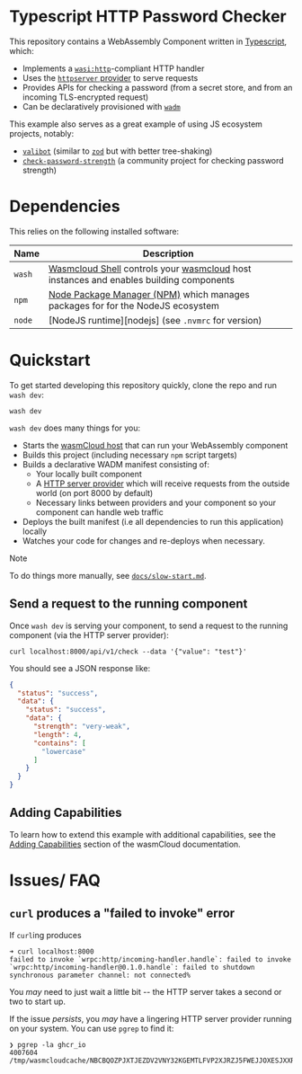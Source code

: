 # Typescript HTTP Password Checker

This repository contains a WebAssembly Component written in [Typescript][ts], which:

- Implements a [`wasi:http`][wasi-http]-compliant HTTP handler
- Uses the [`httpserver` provider][httpserver-provider] to serve requests
- Provides APIs for checking a password (from a secret store, and from an incoming TLS-encrypted request)
- Can be declaratively provisioned with [`wadm`][wadm]

This example also serves as a great example of using JS ecosystem projects, notably:

- [`valibot`][valibot] (similar to [`zod`][zod] but with better tree-shaking)
- [`check-password-strength`][npm-check-password-strength] (a community project for checking password strength)

[ts]: https://www.typescriptlang.org/
[wasi-http]: https://github.com/WebAssembly/wasi-http
[httpserver-provider]: https://github.com/wasmCloud/wasmCloud/tree/main/crates/providers/http-server
[httpserver-interface]: https://github.com/wasmCloud/interfaces/tree/main/httpserver
[wadm]: https://github.com/wasmCloud/wadm
[wasmcloud]: https://wasmcloud.com/docs/intro
[zod]: https://github.com/colinhacks/zod
[valibot]: https://github.com/fabian-hiller/valibot
[npm-check-password-strength]: https://www.npmjs.com/package/check-password-strength

# Dependencies

This relies on the following installed software:

| Name   | Description                                                                                                 |
| ------ | ----------------------------------------------------------------------------------------------------------- |
| `wash` | [Wasmcloud Shell][wash] controls your [wasmcloud][wasmcloud] host instances and enables building components |
| `npm`  | [Node Package Manager (NPM)][npm] which manages packages for for the NodeJS ecosystem                       |
| `node` | [NodeJS runtime][nodejs] (see `.nvmrc` for version)                                                         |

[wash]: https://github.com/wasmCloud/wasmCloud/tree/main/crates/wash-cli
[node]: https://nodejs.org
[npm]: https://github.com/npm/cli

# Quickstart

To get started developing this repository quickly, clone the repo and run `wash dev`:

```console
wash dev
```

`wash dev` does many things for you:

- Starts the [wasmCloud host][wasmcloud-host] that can run your WebAssembly component
- Builds this project (including necessary `npm` script targets)
- Builds a declarative WADM manifest consisting of:
  - Your locally built component
  - A [HTTP server provider][httpserver-provider] which will receive requests from the outside world (on port 8000 by default)
  - Necessary links between providers and your component so your component can handle web traffic
- Deploys the built manifest (i.e all dependencies to run this application) locally
- Watches your code for changes and re-deploys when necessary.

> [!NOTE]
> To do things more manually, see [`docs/slow-start.md`](./docs/slow-start.md).

[wasmcloud-host]: https://wasmcloud.com/docs/concepts/hosts

## Send a request to the running component

Once `wash dev` is serving your component, to send a request to the running component (via the HTTP server provider):

```console
curl localhost:8000/api/v1/check --data '{"value": "test"}'
```

You should see a JSON response like:

```json
{
  "status": "success",
  "data": {
    "status": "success",
    "data": {
      "strength": "very-weak",
      "length": 4,
      "contains": [
        "lowercase"
      ]
    }
  }
}
```

## Adding Capabilities

To learn how to extend this example with additional capabilities, see the [Adding Capabilities](https://wasmcloud.com/docs/tour/adding-capabilities?lang=typescript) section of the wasmCloud documentation.

# Issues/ FAQ

<summary>
<description>

## `curl` produces a "failed to invoke" error

</description>

If `curl`ing produces

```
➜ curl localhost:8000
failed to invoke `wrpc:http/incoming-handler.handle`: failed to invoke `wrpc:http/incoming-handler@0.1.0.handle`: failed to shutdown synchronous parameter channel: not connected%
```

You *may* need to just wait a little bit -- the HTTP server takes a second or two to start up.

If the issue *persists*, you *may* have a lingering HTTP server provider running on your system. You can use `pgrep` to find it:

```console
❯ pgrep -la ghcr_io
4007604 /tmp/wasmcloudcache/NBCBQOZPJXTJEZDV2VNY32KGEMTLFVP2XJRZJ5FWEJJOXESJXXR2RO46/ghcr_io_wasmcloud_http_server_0_23_1
```

</summary>
